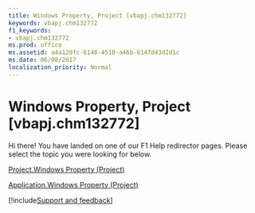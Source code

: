 ```yaml
---
title: Windows Property, Project [vbapj.chm132772]
keywords: vbapj.chm132772
f1_keywords:
- vbapj.chm132772
ms.prod: office
ms.assetid: a4a120fc-6148-4518-a46b-6147d43d2d1c
ms.date: 06/08/2017
localization_priority: Normal
---
```



# Windows Property, Project [vbapj.chm132772]

Hi there! You have landed on one of our F1 Help redirector pages. Please select the topic you were looking for below.

[Project.Windows Property (Project)](http://msdn.microsoft.com/library/6096d9b0-c6ba-3e48-9265-f3e8448d293f%28Office.15%29.aspx)

[Application.Windows Property (Project)](http://msdn.microsoft.com/library/0f589af9-d587-3cfc-ffbb-64d901ff3bd4%28Office.15%29.aspx)

[!include[Support and feedback](~/includes/feedback-boilerplate.md)]